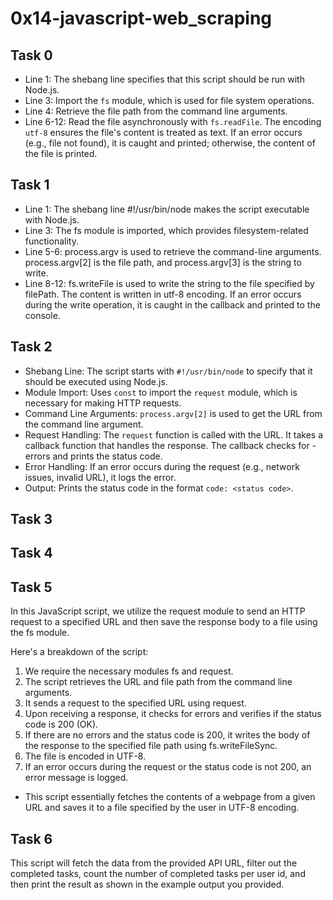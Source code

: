 # 0x14-javascript-web_scraping

## Task 0

- Line 1: The shebang line specifies that this script should be run with Node.js.
- Line 3: Import the `fs` module, which is used for file system operations.
- Line 4: Retrieve the file path from the command line arguments.
- Line 6-12: Read the file asynchronously with `fs.readFile`. The encoding `utf-8` ensures the file's content is treated as text. If an error occurs (e.g., file not found), it is caught and printed; otherwise, the content of the file is printed.

## Task 1

- Line 1: The shebang line #!/usr/bin/node makes the script executable with Node.js.
- Line 3: The fs module is imported, which provides filesystem-related functionality.
- Line 5-6: process.argv is used to retrieve the command-line arguments. process.argv[2] is the file path, and process.argv[3] is the string to write.
- Line 8-12: fs.writeFile is used to write the string to the file specified by filePath. The content is written in utf-8 encoding. If an error occurs during the write operation, it is caught in the callback and printed to the console.

## Task 2

- Shebang Line: The script starts with `#!/usr/bin/node` to specify that it should be executed using Node.js.
- Module Import: Uses `const` to import the `request` module, which is necessary for making HTTP requests.
- Command Line Arguments: `process.argv[2]` is used to get the URL from the command line argument.
- Request Handling: The `request` function is called with the URL. It takes a callback function that handles the response. The callback checks for - errors and prints the status code.
- Error Handling: If an error occurs during the request (e.g., network issues, invalid URL), it logs the error.
- Output: Prints the status code in the format `code: <status code>`.

## Task 3

## Task 4

## Task 5

In this JavaScript script, we utilize the request module to send an HTTP request to a specified URL and then save the response body to a file using the fs module.

Here's a breakdown of the script:

1. We require the necessary modules fs and request.
2. The script retrieves the URL and file path from the command line arguments.
3. It sends a request to the specified URL using request.
4. Upon receiving a response, it checks for errors and verifies if the status code is 200 (OK).
5. If there are no errors and the status code is 200, it writes the body of the response to the specified file path using fs.writeFileSync.
6. The file is encoded in UTF-8.
7. If an error occurs during the request or the status code is not 200, an error message is logged.

- This script essentially fetches the contents of a webpage from a given URL and saves it to a file specified by the user in UTF-8 encoding.

## Task 6

This script will fetch the data from the provided API URL, filter out the completed tasks, count the number of completed tasks per user id, and then print the result as shown in the example output you provided.
